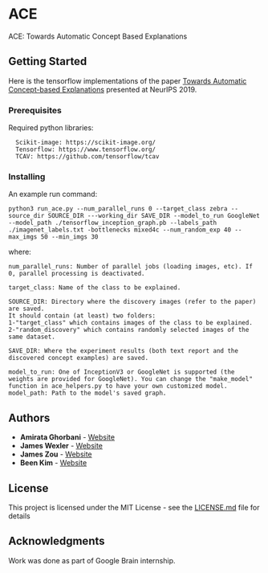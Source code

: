 # ACE

ACE: Towards Automatic Concept Based Explanations

## Getting Started
Here is the tensorflow implementations of the paper [Towards Automatic Concept-based Explanations](https://arxiv.org/abs/1902.03129) presented at NeurIPS 2019.

### Prerequisites

Required python libraries:

```
  Scikit-image: https://scikit-image.org/
  Tensorflow: https://www.tensorflow.org/
  TCAV: https://github.com/tensorflow/tcav
```

### Installing

An example run command:

```
python3 run_ace.py --num_parallel_runs 0 --target_class zebra --source_dir SOURCE_DIR ---working_dir SAVE_DIR --model_to_run GoogleNet --model_path ./tensorflow_inception_graph.pb --labels_path ./imagenet_labels.txt -bottlenecks mixed4c --num_random_exp 40 --max_imgs 50 --min_imgs 30
```

where:
```
num_parallel_runs: Number of parallel jobs (loading images, etc). If 0, parallel processing is deactivated.
```

```
target_class: Name of the class to be explained.
```

```
SOURCE_DIR: Directory where the discovery images (refer to the paper) are saved. 
It should contain (at least) two folders: 
1-"target_class" which contains images of the class to be explained. 
2-"random_discovery" which contains randomly selected images of the same dataset.
```

```
SAVE_DIR: Where the experiment results (both text report and the discovered concept examples) are saved.
```

```
model_to_run: One of InceptionV3 or GoogleNet is supported (the weights are provided for GoogleNet). You can change the "make_model" function in ace_helpers.py to have your own customized model.
model_path: Path to the model's saved graph.
```


## Authors

* **Amirata Ghorbani** - [Website](http://web.stanford.edu/~amiratag)
* **James Wexler** - [Website](https://ai.google/research/people/105507/)
* **James Zou** - [Website](https://sites.google.com/site/jamesyzou/)
* **Been Kim** - [Website](https://beenkim.github.io/)


## License

This project is licensed under the MIT License - see the [LICENSE.md](LICENSE.md) file for details

## Acknowledgments

Work was done as part of Google Brain internship.

